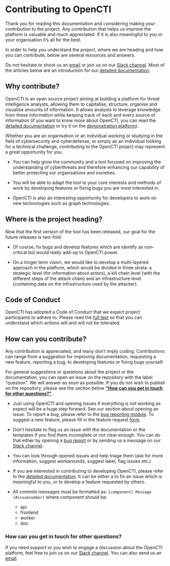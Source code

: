 # Contributing to OpenCTI

Thank you for reading this documentation and considering making your contribution to the project. Any contribution that helps us improve the platform is valuable and much appreciated. If it is also meaningful to you or your organisation it’s all for the best.

In order to help you understand the project, where we are heading and how you can contribute, below are several resources and answers.

Do not hesitate to shoot us an [email](mailto:contact@opencti.io) or join us on our [Slack channel](https://luatix.slack.com/). Most of the articles below are an introduction for our [detailed documentation](https://luatix.notion.site/OpenCTI-Public-Knowledge-Base-d411e5e477734c59887dad3649f20518).


## Why contribute?

OpenCTI is an open source project aiming at building a platform for threat intelligence analysts, allowing them to capitalise, structure, organise and visualise amounts of information. It allows analysts to leverage knowledge from these information while keeping track of each and every source of information (if you want to know more about OpenCTI, you can read the [detailed documentation](https://luatix.notion.site/OpenCTI-Public-Knowledge-Base-d411e5e477734c59887dad3649f20518) or try it on the [demonstration platform](https://demo.opencti.io/)).

Whether you are an organisation or an individual working or studying in the field of cybersecurity and cyberdefense, or simply as an individual looking for a technical challenge, contributing to the OpenCTI project may represent a great opportunity for you.

* You can help grow the community and a tool focused on improving the understanding of cyberthreats and therefore enhancing our capability of better protecting our organisations and societies.

* You will be able to adapt the tool to your core interests and methods of work by developing features or fixing bugs you are most interested in.

* OpenCTI is also an interesting opportunity for developers to work on new technologies such as graph technologies.


## Where is the project heading?

Now that the first version of the tool has been released, our goal for the future releases is two-fold:

* Of course, fix bugs and develop features which are identify as non-critical but would really add-up to OpenCTI power.

* On a longer term vision, we would like to develop a multi-layered approach in the platform, which would be divided in three strata: a strategic level (for information about actors), a kill chain level (with the different steps of the attack chain) and an infrastructure level (containing data on the infrastructure used by the attacker).


## Code of Conduct

OpenCTI has adopted a Code of Conduct that we expect project participants to adhere to. Please read the [full text](https://github.com/OpenCTI-Platform/opencti/blob/master/CODE_OF_CONDUCT.md) so that you can understand which actions will and will not be tolerated.


## How can you contribute?

Any contribution is appreciated, and many don’t imply coding. Contributions can range from a suggestion for improving documentation, requesting a new feature, reporting a bug, to developing features or fixing bugs yourself.

For general suggestions or questions about the project or the documentation, you can open an issue on the repository with the label "question". We will answer as soon as possible. If you do not wish to publish on the repository, please see the section below [**"How can you get in touch for other questions?"**](#howcanyougetintouchforotherquestions).

* Just using OpenCTI and opening issues if everything is not working as expect will be a huge step forward. See our section about opening an issue. To report a bug, please refer to the [bug reporting module](https://github.com/OpenCTI-Platform/opencti/issues/new?assignees=&labels=&template=bug_report.md&title=). To suggest a new feature, please fill in the feature request [form](https://github.com/OpenCTI-Platform/opencti/issues/new?assignees=&labels=&template=feature_request.md&title=).

* Don’t hesitate to flag us an issue with the documentation or the templates if you find them incomplete or not clear enough. You can do that either by opening a [bug report](https://github.com/OpenCTI-Platform/opencti/issues/new?assignees=&labels=&template=bug_report.md&title=) or by sending us a message on our [Slack channel](https://slack.luatix.org/).

* You can look through opened issues and help triage them (ask for more information, suggest workarounds, suggest label, flag issues etc.)

* If you are interested in contributing to developing OpenCTI, please refer to the [detailed documentation](https://luatix.notion.site/OpenCTI-Public-Knowledge-Base-d411e5e477734c59887dad3649f20518). It can be either a to fix an issue which is meaningful to you, or to develop a feature requested by others.

* All commits messages must be formatted as: `[component] Message (#issuenumber)` where component should be:
  * api
  * frontend
  * worker
  * doc

### How can you get in touch for other questions?

If you need support or you wish to engage a discussion about the OpenCTI platform, feel free to join us on our [Slack channel](https://slack.luatix.org). You can also send us an [email](mailto:contact@opencti.io).
